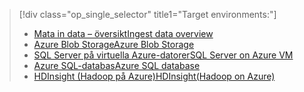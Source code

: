 > [!div class="op_single_selector" title1="Target environments:"]
> * [<span data-ttu-id="90a79-101">Mata in data – översikt</span><span class="sxs-lookup"><span data-stu-id="90a79-101">Ingest data overview</span></span>](../articles/machine-learning/machine-learning-data-science-ingest-data.md)
> * [<span data-ttu-id="90a79-102">Azure Blob Storage</span><span class="sxs-lookup"><span data-stu-id="90a79-102">Azure Blob Storage</span></span>](../articles/machine-learning/machine-learning-data-science-move-azure-blob.md)
> * [<span data-ttu-id="90a79-103">SQL Server på virtuella Azure-datorer</span><span class="sxs-lookup"><span data-stu-id="90a79-103">SQL Server on Azure VM</span></span>](../articles/machine-learning/machine-learning-data-science-move-sql-server-virtual-machine.md)
> * [<span data-ttu-id="90a79-104">Azure SQL-databas</span><span class="sxs-lookup"><span data-stu-id="90a79-104">Azure SQL database</span></span>](../articles/machine-learning/machine-learning-data-science-move-sql-azure.md)
> * [<span data-ttu-id="90a79-105">HDInsight (Hadoop på Azure)</span><span class="sxs-lookup"><span data-stu-id="90a79-105">HDInsight(Hadoop on Azure)</span></span>](../articles/machine-learning/machine-learning-data-science-move-hive-tables.md)
> 
> 

